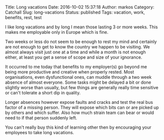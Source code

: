 Title: Long vacations
Date: 2016-10-02 15:37:18
Author: markos
Category: Catchall
Slug: long-vacations
Status: published
Tags: vacation, work, benefits, rest, test

I like long vacations and by long I mean those lasting 3 or more weeks. This makes me employable only in Europe which is fine.

Two weeks or less do not seem to be enough to rest my mind and certainly are not enough to get to know the country we happen to be visiting. We almost always visit just one at a time and while a month is not enough either, at least you get a sense of scope and size of your ignorance.

It occurred to me today that benefits to my employer(s) go beyond me being more productive and creative when properly rested. Most organisations, even dysfunctional ones, can muddle through a two week absence of almost everyone. Some tasks might be delayed a bit or done slightly worse than usually, but few things are generally really time sensitive or can't tolerate a short dip in quality.

Longer absences however expose faults and cracks and test the real bus factor of a missing person. They will expose which bits can or are picked up by others and which suffer. Also how much strain team can bear or would need to if that person suddenly left.

You can't really buy this kind of learning other then by encouraging your employees to take long vacations.